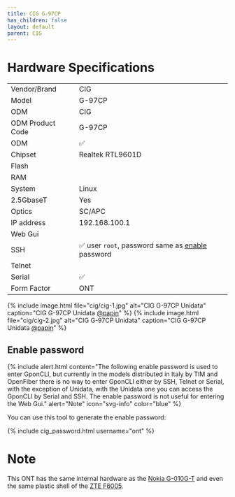 ```yaml
---
title: CIG G-97CP
has_children: false
layout: default
parent: CIG
---
```


# Hardware Specifications

|                  |                                                                          |
| ---------------- |--------------------------------------------------------------------------|
| Vendor/Brand     | CIG                                                                      |
| Model            | G-97CP                                                                   |
| ODM              | CIG                                                                      |
| ODM Product Code | G-97CP                                                                   |
| ODM              | ✅                                                                        |
| Chipset          | Realtek RTL9601D                                                         |
| Flash            |                                                                          |
| RAM              |                                                                          |
| System           | Linux                                                                    |
| 2.5GbaseT        | Yes                                                                      |
| Optics           | SC/APC                                                                   |
| IP address       | 192.168.100.1                                                            |
| Web Gui          |                                                                          |
| SSH              | ✅ user ```root```, password same as [enable](##Enable-Password) password |
| Telnet           |                                                                          |
| Serial           | ✅                                                                        |
| Form Factor      | ONT                                                                      |

{% include image.html file="cig/cig-1.jpg" alt="CIG G-97CP Unidata" caption="CIG G-97CP
Unidata <a href='https://forum.fibra.click/u/papin'>@papin</a>" %} {% include image.html file="cig/cig-2.jpg" alt="CIG
G-97CP Unidata" caption="CIG G-97CP Unidata <a href='https://forum.fibra.click/u/papin'>@papin</a>" %}

## Enable password

{% include alert.html content="The following enable password is used to enter GponCLI, but currently in the models distributed in Italy by TIM and OpenFiber there is no way to enter GponCLI either by SSH, Telnet or Serial, with the exception of Unidata, with the Unidata one you can access the GponCLI by Serial and SSH. The enable password is not useful for entering the Web Gui." alert="Note" icon="svg-info" color="blue" %}

You can use this tool to generate the enable password:

{% include cig_password.html username="ont" %}

# Note

This ONT has the same internal hardware as the [Nokia G-010G-T](/ont-nokia-g-010g-t) and even the same plastic shell of the [ZTE F6005](/ont-zte-f6005).






